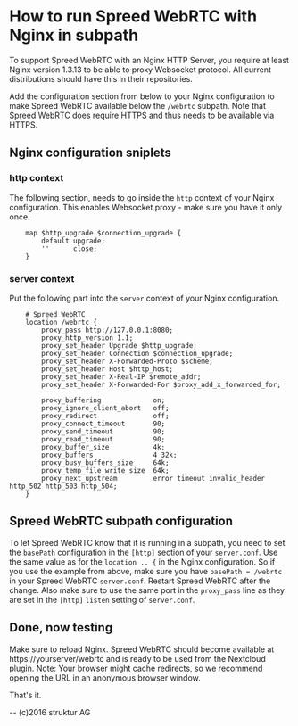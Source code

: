 # How to run Spreed WebRTC with Nginx in subpath

To support Spreed WebRTC with an Nginx HTTP Server, you require at least Nginx
version 1.3.13 to be able to proxy Websocket protocol. All current distributions
should have this in their repositories.

Add the configuration section from below to your Nginx configuration to make
Spreed WebRTC available below the `/webrtc` subpath. Note that Spreed WebRTC does
require HTTPS and thus needs to be available via HTTPS.

## Nginx configuration sniplets

### http context

The following section, needs to go inside the `http` context of your Nginx
configuration. This enables Websocket proxy - make sure you have it only once.

```nginx
	map $http_upgrade $connection_upgrade {
		default	upgrade;
		''		close;
	}
```

### server context

Put the following part into the `server` context of your Nginx configuration.

```nginx
	# Spreed WebRTC
	location /webrtc {
		proxy_pass http://127.0.0.1:8080;
		proxy_http_version 1.1;
		proxy_set_header Upgrade $http_upgrade;
		proxy_set_header Connection $connection_upgrade;
		proxy_set_header X-Forwarded-Proto $scheme;
		proxy_set_header Host $http_host;
		proxy_set_header X-Real-IP $remote_addr;
		proxy_set_header X-Forwarded-For $proxy_add_x_forwarded_for;

		proxy_buffering				on;
		proxy_ignore_client_abort	off;
		proxy_redirect				off;
		proxy_connect_timeout		90;
		proxy_send_timeout			90;
		proxy_read_timeout			90;
		proxy_buffer_size			4k;
		proxy_buffers				4 32k;
		proxy_busy_buffers_size		64k;
		proxy_temp_file_write_size	64k;
		proxy_next_upstream			error timeout invalid_header http_502 http_503 http_504;
	}
```

## Spreed WebRTC subpath configuration

To let Spreed WebRTC know that it is running in a subpath, you need to set the
`basePath` configuration in the `[http]` section of your `server.conf`. Use the
same value as for the `location .. {` in the Nginx configuration. So if you
use the example from above, make sure you have `basePath = /webrtc` in your
Spreed WebRTC `server.conf`. Restart Spreed WebRTC after the change. Also
make sure to use the same port in the `proxy_pass` line as they are set
in the `[http]` `listen` setting of `server.conf`.

## Done, now testing

Make sure to reload Nginx. Spreed WebRTC should become available at
https://yourserver/webrtc and is ready to be used from the Nextcloud plugin.
Note: Your browser might cache redirects, so we recommend opening the URL in
an anonymous browser window.

That's it.

--
(c)2016 struktur AG
